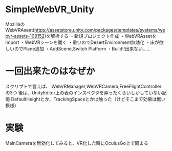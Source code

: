 # SimpleWebVR_Unity
MozillaのWebVRAseet(https://assetstore.unity.com/packages/templates/systems/webvr-assets-109152)を解析する
・新規プロジェクト作成
・WebVRAssetをImport
・WebVRシーンを開く
・重いのでDesertEnvironment無効化
・床が欲しいのでPlane追加
・AddScene,Switch Platform
・Build!!出来ない……

# 一回出来たのはなぜか
スクリプトで言えば、
WebVRManager,WebVRCamera,FreeFlightController
の3つ
後は、UnityEditor上の表のインスペクタを弄ったくらいしかしていない記憶
DefaultHeightとか、TrackingSpaceとかは触った（けどそこまで効果は無い模様）

# 実験
MainCameraを無効化してみると、VR化した時にOculusGo上で固まる
